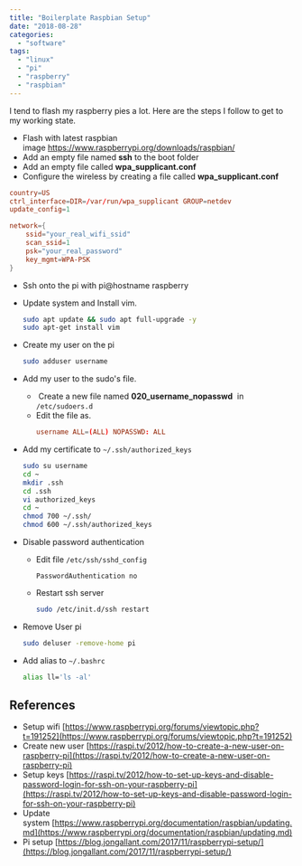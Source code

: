 ```yaml
---
title: "Boilerplate Raspbian Setup"
date: "2018-08-28"
categories: 
  - "software"
tags: 
  - "linux"
  - "pi"
  - "raspberry"
  - "raspbian"
---
```


I tend to flash my raspberry pies a lot. Here are the steps I follow to get to my working state.

- Flash with latest raspbian image https://www.raspberrypi.org/downloads/raspbian/
- Add an empty file named **ssh** to the boot folder
- Add an empty file called **wpa\_supplicant.conf**
- Configure the wireless by creating a file called **wpa\_supplicant.conf**

```conf
country=US
ctrl_interface=DIR=/var/run/wpa_supplicant GROUP=netdev
update_config=1

network={
    ssid="your_real_wifi_ssid"
    scan_ssid=1
    psk="your_real_password"
    key_mgmt=WPA-PSK
}
```

- Ssh onto the pi with pi@hostname raspberry
- Update system and Install vim.
    ```bash
    sudo apt update && sudo apt full-upgrade -y
    sudo apt-get install vim
    ```
- Create my user on the pi
    ```bash
    sudo adduser username
    ```
- Add my user to the sudo's file.
    -  Create a new file named **020_username_nopasswd**  in `/etc/sudoers.d`
    - Edit the file as.
        ```conf
        username ALL=(ALL) NOPASSWD: ALL
        ```
- Add my certificate to `~/.ssh/authorized_keys`
    ```bash
    sudo su username
    cd ~
    mkdir .ssh
    cd .ssh
    vi authorized_keys
    cd ~
    chmod 700 ~/.ssh/
    chmod 600 ~/.ssh/authorized_keys
    ```
- Disable password authentication
    - Edit file `/etc/ssh/sshd_config`
        ```vi
        PasswordAuthentication no
        ```
    - Restart ssh server
        
        ```bash
        sudo /etc/init.d/ssh restart
        ```
- Remove User pi
    
    ```bash
    sudo deluser -remove-home pi
    ```
- Add alias to `~/.bashrc`
    
    ```bash
    alias ll='ls -al'
    ```

## References

- Setup wifi [https://www.raspberrypi.org/forums/viewtopic.php?t=191252](https://www.raspberrypi.org/forums/viewtopic.php?t=191252)
- Create new user [https://raspi.tv/2012/how-to-create-a-new-user-on-raspberry-pi](https://raspi.tv/2012/how-to-create-a-new-user-on-raspberry-pi)
- Setup keys [https://raspi.tv/2012/how-to-set-up-keys-and-disable-password-login-for-ssh-on-your-raspberry-pi](https://raspi.tv/2012/how-to-set-up-keys-and-disable-password-login-for-ssh-on-your-raspberry-pi)
- Update system [https://www.raspberrypi.org/documentation/raspbian/updating.md](https://www.raspberrypi.org/documentation/raspbian/updating.md)
- Pi setup [https://blog.jongallant.com/2017/11/raspberrypi-setup/](https://blog.jongallant.com/2017/11/raspberrypi-setup/)
